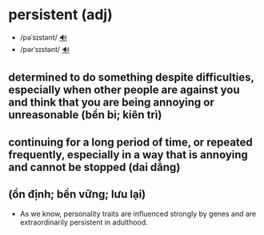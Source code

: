 # persistent (adj)

- /pəˈsɪstənt/ [🔊](https://www.oxfordlearnersdictionaries.com/media/english/uk_pron/p/per/persi/persistent__gb_1.mp3)
- /pərˈsɪstənt/ [🔊](https://www.oxfordlearnersdictionaries.com/media/english/us_pron/p/per/persi/persistent__us_1.mp3)

## determined to do something despite difficulties, especially when other people are against you and think that you are being annoying or unreasonable (bền bỉ; kiên trì)

## continuing for a long period of time, or repeated frequently, especially in a way that is annoying and cannot be stopped (dai dẳng)

## (ổn định; bền vững; lưu lại)

- As we know, personality traits are influenced strongly by genes and are extraordinarily persistent in adulthood.
